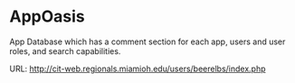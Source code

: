 # AppOasis
App Database which has a comment section for each app, users and user roles, and search capabilities.

URL: http://cit-web.regionals.miamioh.edu/users/beerelbs/index.php
